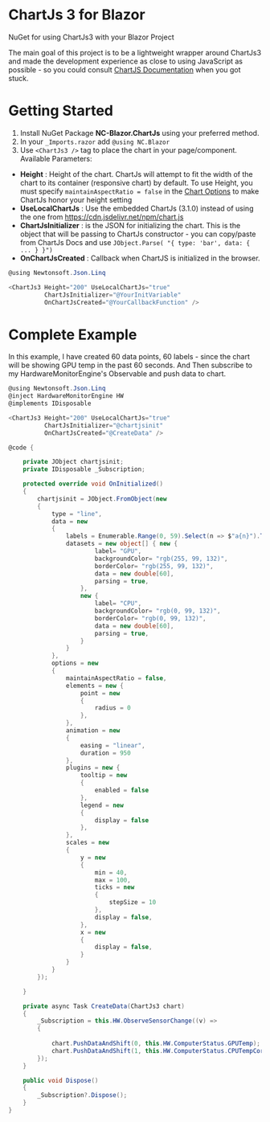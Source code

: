 # ChartJs 3 for Blazor
NuGet for using ChartJs3 with your Blazor Project

The main goal of this project is to be a lightweight wrapper around ChartJs3 and made the development experience as close to using JavaScript as possible - so you could consult [ChartJS Documentation](https://www.chartjs.org/docs/latest/) when you got stuck.

# Getting Started
1. Install NuGet Package **NC-Blazor.ChartJs** using your preferred method.
2. In your ````_Imports.razor```` add ```` @using NC.Blazor ````
3. Use ````<ChartJs3 />```` tag to place the chart in your page/component. Available Parameters:
- **Height** : Height of the chart. ChartJs will attempt to fit the width of the chart to its container (responsive chart) by default. To use Height, you must specify ````maintainAspectRatio = false```` in the [Chart Options](https://www.chartjs.org/docs/latest/configuration/responsive.html) to make ChartJs honor your height setting
- **UseLocalChartJs** : Use the embedded ChartJs (3.1.0) instead of using the one from https://cdn.jsdelivr.net/npm/chart.js
- **ChartJsInitializer** : is the JSON for initializing the chart. This is the object that will be passing to ChartJs constructor - you can copy/paste from ChartJs Docs and use ````JObject.Parse( "{ type: 'bar', data: { ... } }")````
- **OnChartJsCreated** : Callback when ChartJS is initialized in the browser.

````cs
@using Newtonsoft.Json.Linq

<ChartJs3 Height="200" UseLocalChartJs="true"
          ChartJsInitializer="@YourInitVariable"
          OnChartJsCreated="@YourCallbackFunction" />

````

# Complete Example

In this example, I have created 60 data points, 60 labels - since the chart will be showing GPU temp in the past 60 seconds. And Then subscribe to my HardwareMonitorEngine's Observable and push data to chart.

````cs
@using Newtonsoft.Json.Linq
@inject HardwareMonitorEngine HW
@implements IDisposable

<ChartJs3 Height="200" UseLocalChartJs="true"
          ChartJsInitializer="@chartjsinit"
          OnChartJsCreated="@CreateData" />

@code {

    private JObject chartjsinit;
    private IDisposable _Subscription;

    protected override void OnInitialized()
    {
        chartjsinit = JObject.FromObject(new
        {
            type = "line",
            data = new
            {
                labels = Enumerable.Range(0, 59).Select(n => $"a{n}").ToArray(),
                datasets = new object[] { new {
                        label= "GPU",
                        backgroundColor= "rgb(255, 99, 132)",
                        borderColor= "rgb(255, 99, 132)",
                        data = new double[60],
                        parsing = true,
                    },
                    new {
                        label= "CPU",
                        backgroundColor= "rgb(0, 99, 132)",
                        borderColor= "rgb(0, 99, 132)",
                        data = new double[60],
                        parsing = true,
                    }
                }
            },
            options = new
            {
                maintainAspectRatio = false,
                elements = new {
                    point = new
                    {
                        radius = 0
                    },
                },
                animation = new
                {
                    easing = "linear",
                    duration = 950
                },
                plugins = new {
                    tooltip = new
                    {
                        enabled = false
                    },
                    legend = new
                    {
                        display = false
                    },
                },
                scales = new
                {
                    y = new
                    {
                        min = 40,
                        max = 100,
                        ticks = new
                        {
                            stepSize = 10
                        },
                        display = false,
                    },
                    x = new
                    {
                        display = false,
                    }
                }
            }
        });

    }

    private async Task CreateData(ChartJs3 chart)
    {
        _Subscription = this.HW.ObserveSensorChange((v) =>
        {
        
            chart.PushDataAndShift(0, this.HW.ComputerStatus.GPUTemp);
            chart.PushDataAndShift(1, this.HW.ComputerStatus.CPUTempCoreMax);
        });
    }

    public void Dispose()
    {
        _Subscription?.Dispose();
    }
}

````
